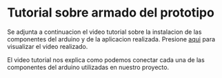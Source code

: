 # Tutorial sobre armado del prototipo

Se adjunta a continuacion el video tutorial sobre la instalacion de las componentes del arduino y de la aplicacion realizada. Presione [aqui](https://youtu.be/0ALG-yTHQ6A) para visualizar el video realizado.

El video tutorial nos explica como podemos conectar cada una de las componentes del arduino utilizadas en nuestro proyecto.
